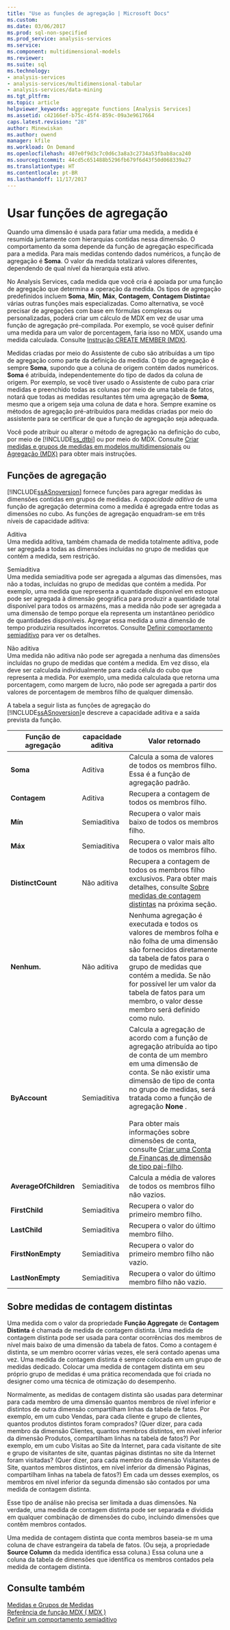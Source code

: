 ```yaml
---
title: "Use as funções de agregação | Microsoft Docs"
ms.custom: 
ms.date: 03/06/2017
ms.prod: sql-non-specified
ms.prod_service: analysis-services
ms.service: 
ms.component: multidimensional-models
ms.reviewer: 
ms.suite: sql
ms.technology:
- analysis-services
- analysis-services/multidimensional-tabular
- analysis-services/data-mining
ms.tgt_pltfrm: 
ms.topic: article
helpviewer_keywords: aggregate functions [Analysis Services]
ms.assetid: c42166ef-b75c-45f4-859c-09a3e9617664
caps.latest.revision: "28"
author: Minewiskan
ms.author: owend
manager: kfile
ms.workload: On Demand
ms.openlocfilehash: 407e0f9d3c7c0d6c3a8a3c2734a53fbab8aca240
ms.sourcegitcommit: 44cd5c651488b5296fb679f6d43f50d068339a27
ms.translationtype: HT
ms.contentlocale: pt-BR
ms.lasthandoff: 11/17/2017
---
```

# <a name="use-aggregate-functions"></a>Usar funções de agregação
  Quando uma dimensão é usada para fatiar uma medida, a medida é resumida juntamente com hierarquias contidas nessa dimensão. O comportamento da soma depende da função de agregação especificada para a medida. Para mais medidas contendo dados numéricos, a função de agregação é **Soma**. O valor da medida totalizará valores diferentes, dependendo de qual nível da hierarquia está ativo.  
  
 No Analysis Services, cada medida que você cria é apoiada por uma função de agregação que determina a operação da medida. Os tipos de agregação predefinidos incluem **Soma**, **Mín**, **Máx**, **Contagem**, **Contagem Distinta**e várias outras funções mais especializadas. Como alternativa, se você precisar de agregações com base em fórmulas complexas ou personalizadas, poderá criar um cálculo de MDX em vez de usar uma função de agregação pré-compilada. Por exemplo, se você quiser definir uma medida para um valor de porcentagem, faria isso no MDX, usando uma medida calculada. Consulte [Instrução CREATE MEMBER &#40;MDX&#41;](../../mdx/mdx-data-definition-create-member.md).  
  
 Medidas criadas por meio do Assistente de cubo são atribuídas a um tipo de agregação como parte da definição da medida. O tipo de agregação é sempre **Soma**, supondo que a coluna de origem contém dados numéricos. **Soma** é atribuída, independentemente do tipo de dados da coluna de origem. Por exemplo, se você tiver usado o Assistente de cubo para criar medidas e preenchido todas as colunas por meio de uma tabela de fatos, notará que todas as medidas resultantes têm uma agregação de **Soma**, mesmo que a origem seja uma coluna de data e hora. Sempre examine os métodos de agregação pré-atribuídos para medidas criadas por meio do assistente para se certificar de que a função de agregação seja adequada.  
  
 Você pode atribuir ou alterar o método de agregação na definição do cubo, por meio de [!INCLUDE[ss_dtbi](../../includes/ss-dtbi-md.md)] ou por meio do MDX. Consulte [Criar medidas e grupos de medidas em modelos multidimensionais](../../analysis-services/multidimensional-models/create-measures-and-measure-groups-in-multidimensional-models.md) ou [Agregação &#40;MDX&#41;](../../mdx/aggregate-mdx.md) para obter mais instruções.  
  
##  <a name="AggFunction"></a> Funções de agregação  
 [!INCLUDE[ssASnoversion](../../includes/ssasnoversion-md.md)] fornece funções para agregar medidas às dimensões contidas em grupos de medidas. A *capacidade aditiva* de uma função de agregação determina como a medida é agregada entre todas as dimensões no cubo. As funções de agregação enquadram-se em três níveis de capacidade aditiva:  
  
 Aditiva  
 Uma medida aditiva, também chamada de medida totalmente aditiva, pode ser agregada a todas as dimensões incluídas no grupo de medidas que contém a medida, sem restrição.  
  
 Semiaditiva  
 Uma medida semiaditiva pode ser agregada a algumas das dimensões, mas não a todas, incluídas no grupo de medidas que contém a medida. Por exemplo, uma medida que representa a quantidade disponível em estoque pode ser agregada à dimensão geográfica para produzir a quantidade total disponível para todos os armazéns, mas a medida não pode ser agregada a uma dimensão de tempo porque ela representa um instantâneo periódico de quantidades disponíveis. Agregar essa medida a uma dimensão de tempo produziria resultados incorretos. Consulte [Definir comportamento semiaditivo](../../analysis-services/multidimensional-models/define-semiadditive-behavior.md) para ver os detalhes.  
  
 Não aditiva  
 Uma medida não aditiva não pode ser agregada a nenhuma das dimensões incluídas no grupo de medidas que contém a medida. Em vez disso, ela deve ser calculada individualmente para cada célula do cubo que representa a medida. Por exemplo, uma medida calculada que retorna uma porcentagem, como margem de lucro, não pode ser agregada a partir dos valores de porcentagem de membros filho de qualquer dimensão.  
  
 A tabela a seguir lista as funções de agregação do [!INCLUDE[ssASnoversion](../../includes/ssasnoversion-md.md)]e descreve a capacidade aditiva e a saída prevista da função.  
  
|Função de agregação|capacidade aditiva|Valor retornado|  
|--------------------------|----------------|--------------------|  
|**Soma**|Aditiva|Calcula a soma de valores de todos os membros filho. Essa é a função de agregação padrão.|  
|**Contagem**|Aditiva|Recupera a contagem de todos os membros filho.|  
|**Mín**|Semiaditiva|Recupera o valor mais baixo de todos os membros filho.|  
|**Máx**|Semiaditiva|Recupera o valor mais alto de todos os membros filho.|  
|**DistinctCount**|Não aditiva|Recupera a contagem de todos os membros filho exclusivos. Para obter mais detalhes, consulte [Sobre medidas de contagem distintas](../../analysis-services/multidimensional-models/use-aggregate-functions.md#bkmk_distinct) na próxima seção.|  
|**Nenhum.**|Não aditiva|Nenhuma agregação é executada e todos os valores de membros folha e não folha de uma dimensão são fornecidos diretamente da tabela de fatos para o grupo de medidas que contém a medida. Se não for possível ler um valor da tabela de fatos para um membro, o valor desse membro será definido como nulo.|  
|**ByAccount**|Semiaditiva|Calcula a agregação de acordo com a função de agregação atribuída ao tipo de conta de um membro em uma dimensão de conta. Se não existir uma dimensão de tipo de conta no grupo de medidas, será tratada como a função de agregação **None** .<br /><br /> Para obter mais informações sobre dimensões de conta, consulte [Criar uma Conta de Finanças de dimensão de tipo pai-filho](../../analysis-services/multidimensional-models/database-dimensions-finance-account-of-parent-child-type.md).|  
|**AverageOfChildren**|Semiaditiva|Calcula a média de valores de todos os membros filho não vazios.|  
|**FirstChild**|Semiaditiva|Recupera o valor do primeiro membro filho.|  
|**LastChild**|Semiaditiva|Recupera o valor do último membro filho.|  
|**FirstNonEmpty**|Semiaditiva|Recupera o valor do primeiro membro filho não vazio.|  
|**LastNonEmpty**|Semiaditiva|Recupera o valor do último membro filho não vazio.|  
  
##  <a name="bkmk_distinct"></a> Sobre medidas de contagem distintas  
 Uma medida com o valor da propriedade **Função Aggregate** de **Contagem Distinta** é chamada de medida de contagem distinta. Uma medida de contagem distinta pode ser usada para contar ocorrências dos membros de nível mais baixo de uma dimensão da tabela de fatos. Como a contagem é distinta, se um membro ocorrer várias vezes, ele será contado apenas uma vez. Uma medida de contagem distinta é sempre colocada em um grupo de medidas dedicado. Colocar uma medida de contagem distinta em seu próprio grupo de medidas é uma prática recomendada que foi criada no designer como uma técnica de otimização do desempenho.  
  
 Normalmente, as medidas de contagem distinta são usadas para determinar para cada membro de uma dimensão quantos membros de nível inferior e distintos de outra dimensão compartilham linhas da tabela de fatos. Por exemplo, em um cubo Vendas, para cada cliente e grupo de clientes, quantos produtos distintos foram comprados? (Quer dizer, para cada membro da dimensão Clientes, quantos membros distintos, em nível inferior da dimensão Produtos, compartilham linhas na tabela de fatos?) Por exemplo, em um cubo Visitas ao Site da Internet, para cada visitante de site e grupo de visitantes de site, quantas páginas distintas no site da Internet foram visitadas? (Quer dizer, para cada membro da dimensão Visitantes de Site, quantos membros distintos, em nível inferior da dimensão Páginas, compartilham linhas na tabela de fatos?) Em cada um desses exemplos, os membros em nível inferior da segunda dimensão são contados por uma medida de contagem distinta.  
  
 Esse tipo de análise não precisa ser limitada a duas dimensões. Na verdade, uma medida de contagem distinta pode ser separada e dividida em qualquer combinação de dimensões do cubo, incluindo dimensões que contêm membros contados.  
  
 Uma medida de contagem distinta que conta membros baseia-se m uma coluna de chave estrangeira da tabela de fatos. (Ou seja, a propriedade **Source Column** da medida identifica essa coluna.) Essa coluna une a coluna da tabela de dimensões que identifica os membros contados pela medida de contagem distinta.  
  
## <a name="see-also"></a>Consulte também  
 [Medidas e Grupos de Medidas](../../analysis-services/multidimensional-models/measures-and-measure-groups.md)   
 [Referência de função MDX &#40; MDX &#41;](../../mdx/mdx-function-reference-mdx.md)   
 [Definir um comportamento semiaditivo](../../analysis-services/multidimensional-models/define-semiadditive-behavior.md)  
  
  
